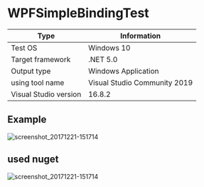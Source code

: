# WPFSimpleBindingTest

|Type|Information|
|----|----|
|Test OS|Windows 10|
|Target framework|.NET 5.0|
|Output type|Windows Application|
|using tool name|Visual Studio Community 2019|
|Visual Studio version|16.8.2|

## Example
![screenshot_20171221-151714](https://raw.githubusercontent.com/Sia819/WPFSimpleBindingTest/master/demoFile/testing.gif)

## used nuget
![screenshot_20171221-151714](https://github.com/Sia819/WPFSimpleBindingTest/blob/master/demoFile/nuget1.png)
